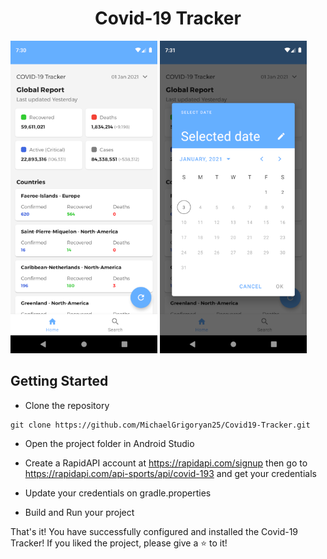 <h1 align="center">
  Covid-19 Tracker
</h1>

<img alt="movies_screen" src="https://github.com/MichaelGrigoryan25/Covid19-Tracker/blob/master/screenshots/home.png" width="235" height="500"> <img alt="movie_detail_screen" src="https://github.com/MichaelGrigoryan25/Covid19-Tracker/blob/master/screenshots/date_picker.png" width="235" height="500">

## Getting Started
- Clone the repository
```shell
git clone https://github.com/MichaelGrigoryan25/Covid19-Tracker.git
```
- Open the project folder in Android Studio
- Create a RapidAPI account at https://rapidapi.com/signup then go to https://rapidapi.com/api-sports/api/covid-193 and get your credentials
- Update your credentials on gradle.properties

- Build and Run your project

That's it! You have successfully configured and installed the Covid-19 Tracker!
If you liked the project, please give a ⭐ to it!
